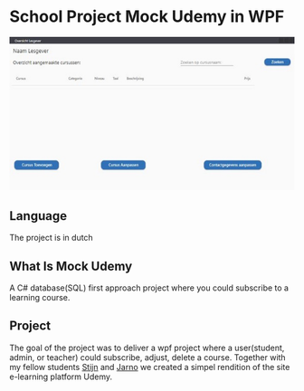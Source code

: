 # School Project Mock Udemy in WPF
![](https://github.com/Liedev/mockUdemyInWPF/blob/main/udemyWpf.JPG)

## Language

The project is in dutch

## What Is Mock Udemy

A C# database(SQL) first approach project where you could subscribe to a learning course.

## Project

The goal of the project was to deliver a wpf project where a user(student, admin, or teacher) could subscribe, adjust, delete a course.
Together with my fellow students <a href="http://www.stijnbeckers.digital/" target="_blank">Stijn</a> and <a href="https://jarnopeeters.be/" target="_blank">Jarno</a> we created a simpel rendition of the site e-learning platform Udemy. 
